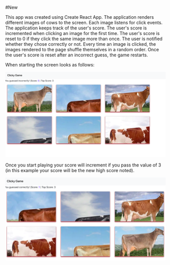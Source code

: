 #New

This app was created using Create React App.
The application renders different images of cows to the screen. Each image listens for click events.
The application keeps track of the user's score. The user's score is incremented when clicking an image for the first time. The user's score is reset to 0 if they click the same image more than once.  The user is notified whether they chose correctly or not.
Every time an image is clicked, the images rendered to the page shuffle themselves in a random order.
Once the user's score is reset after an incorrect guess, the game restarts.

When starting the screen looks as follows:

![ScreenShot](https://github.com/paulwinfieldrogers/clicky-game/blob/master/cow1.png)

Once you start playing your score will increment if you pass the value of 3 (in this example your score will be the new high score noted).

![ScreenShot](https://github.com/paulwinfieldrogers/clicky-game/blob/master/cow2.png)

